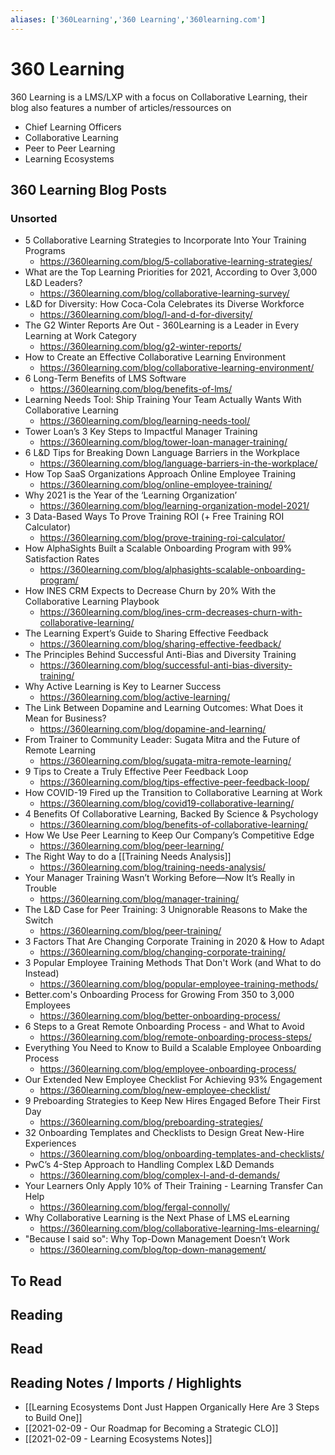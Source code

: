 ```yaml
---
aliases: ['360Learning','360 Learning','360learning.com']
---
```

# 360 Learning
360 Learning is a LMS/LXP with a focus on Collaborative Learning, their blog also features a number of articles/ressources on

- Chief Learning Officers
- Collaborative Learning
- Peer to Peer Learning
- Learning Ecosystems
## 360 Learning Blog Posts

### Unsorted
- 5 Collaborative Learning Strategies to Incorporate Into Your Training Programs
	- https://360learning.com/blog/5-collaborative-learning-strategies/
- What are the Top Learning Priorities for 2021, According to Over 3,000 L&D Leaders?
	- https://360learning.com/blog/collaborative-learning-survey/
- L&D for Diversity: How Coca-Cola Celebrates its Diverse Workforce
	- https://360learning.com/blog/l-and-d-for-diversity/
- The G2 Winter Reports Are Out - 360Learning is a Leader in Every Learning at Work Category
	- https://360learning.com/blog/g2-winter-reports/
- How to Create an Effective Collaborative Learning Environment
	- https://360learning.com/blog/collaborative-learning-environment/
- 6 Long-Term Benefits of LMS Software
	- https://360learning.com/blog/benefits-of-lms/
- Learning Needs Tool: Ship Training Your Team Actually Wants With Collaborative Learning 
	- https://360learning.com/blog/learning-needs-tool/
- Tower Loan’s 3 Key Steps to Impactful Manager Training
	- https://360learning.com/blog/tower-loan-manager-training/
- 6 L&D Tips for Breaking Down Language Barriers in the Workplace
	- https://360learning.com/blog/language-barriers-in-the-workplace/
- How Top SaaS Organizations Approach Online Employee Training
	- https://360learning.com/blog/online-employee-training/
- Why 2021 is the Year of the ‘Learning Organization’
	- https://360learning.com/blog/learning-organization-model-2021/
- 3 Data-Based Ways To Prove Training ROI (+ Free Training ROI Calculator)
	- https://360learning.com/blog/prove-training-roi-calculator/
- How AlphaSights Built a Scalable Onboarding Program with 99% Satisfaction Rates
	- https://360learning.com/blog/alphasights-scalable-onboarding-program/
- How INES CRM Expects to Decrease Churn by 20% With the Collaborative Learning Playbook
	- https://360learning.com/blog/ines-crm-decreases-churn-with-collaborative-learning/
- The Learning Expert’s Guide to Sharing Effective Feedback
	- https://360learning.com/blog/sharing-effective-feedback/
- The Principles Behind Successful Anti-Bias and Diversity Training
	- https://360learning.com/blog/successful-anti-bias-diversity-training/
- Why Active Learning is Key to Learner Success
	- https://360learning.com/blog/active-learning/
- The Link Between Dopamine and Learning Outcomes: What Does it Mean for Business?
	- https://360learning.com/blog/dopamine-and-learning/
- From Trainer to Community Leader: Sugata Mitra and the Future of Remote Learning
	- https://360learning.com/blog/sugata-mitra-remote-learning/
- 9 Tips to Create a Truly Effective Peer Feedback Loop
	- https://360learning.com/blog/tips-effective-peer-feedback-loop/
- How COVID-19 Fired up the Transition to Collaborative Learning at Work
	- https://360learning.com/blog/covid19-collaborative-learning/
- 4 Benefits Of Collaborative Learning, Backed By Science & Psychology
	- https://360learning.com/blog/benefits-of-collaborative-learning/
- How We Use Peer Learning to Keep Our Company’s Competitive Edge
	- https://360learning.com/blog/peer-learning/
- The Right Way to do a [[Training Needs Analysis]]
	- https://360learning.com/blog/training-needs-analysis/
- Your Manager Training Wasn’t Working Before—Now It’s Really in Trouble
	- https://360learning.com/blog/manager-training/
- The L&D Case for Peer Training: 3 Unignorable Reasons to Make the Switch
	- https://360learning.com/blog/peer-training/
- 3 Factors That Are Changing Corporate Training in 2020 & How to Adapt
	- https://360learning.com/blog/changing-corporate-training/
- 3 Popular Employee Training Methods That Don't Work (and What to do Instead)
	- https://360learning.com/blog/popular-employee-training-methods/
- Better.com's Onboarding Process for Growing From 350 to 3,000 Employees
	- https://360learning.com/blog/better-onboarding-process/
- 6 Steps to a Great Remote Onboarding Process - and What to Avoid
	- https://360learning.com/blog/remote-onboarding-process-steps/
- Everything You Need to Know to Build a Scalable Employee Onboarding Process
	- https://360learning.com/blog/employee-onboarding-process/
- Our Extended New Employee Checklist For Achieving 93% Engagement
	- https://360learning.com/blog/new-employee-checklist/
- 9 Preboarding Strategies to Keep New Hires Engaged Before Their First Day
	- https://360learning.com/blog/preboarding-strategies/
- 32 Onboarding Templates and Checklists to Design Great New-Hire Experiences
	- https://360learning.com/blog/onboarding-templates-and-checklists/
- PwC’s 4-Step Approach to Handling Complex L&D Demands
	- https://360learning.com/blog/complex-l-and-d-demands/
- Your Learners Only Apply 10% of Their Training - Learning Transfer Can Help
	- https://360learning.com/blog/fergal-connolly/
- Why Collaborative Learning is the Next Phase of LMS eLearning
	- https://360learning.com/blog/collaborative-learning-lms-elearning/
- "Because I said so": Why Top-Down Management Doesn’t Work
	- https://360learning.com/blog/top-down-management/
## To Read

## Reading

## Read

## Reading Notes / Imports / Highlights
- [[Learning Ecosystems Dont Just Happen Organically Here Are 3 Steps to Build One]]
- [[2021-02-09 - Our Roadmap for Becoming a Strategic CLO]]
- [[2021-02-09 - Learning Ecosystems Notes]]